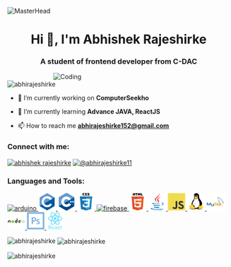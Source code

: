 
![MasterHead](https://thumbs.dreamstime.com/z/colorful-banner-hands-working-computer-different-electronic-gadgets-devices-symbols-programming-software-development-126408265.jpg?w=992)

<h1 align="center">Hi 👋, I'm Abhishek Rajeshirke</h1>
<h3 align="center">A student of frontend developer from C-DAC</h3>

<img align="right" alt="Coding" width="400" src="https://user-images.githubusercontent.com/74038190/238353480-219bcc70-f5dc-466b-9a60-29653d8e8433.gif">

<p align="left"> <img src="https://komarev.com/ghpvc/?username=abhirajeshirke&label=Profile%20views&color=0e75b6&style=flat" alt="abhirajeshirke" /> </p>

- 🔭 I’m currently working on **ComputerSeekho**

- 🌱 I’m currently learning **Advance JAVA, ReactJS**

- 📫 How to reach me **abhirajeshirke152@gmail.com**

<h3 align="left">Connect with me:</h3>
<p align="left">
<a href="https://linkedin.com/in/abhishek rajeshirke" target="blank"><img align="center" src="https://raw.githubusercontent.com/rahuldkjain/github-profile-readme-generator/master/src/images/icons/Social/linked-in-alt.svg" alt="abhishek rajeshirke" height="30" width="40" /></a>
<a href="https://www.hackerrank.com/@abhirajeshirke11" target="blank"><img align="center" src="https://raw.githubusercontent.com/rahuldkjain/github-profile-readme-generator/master/src/images/icons/Social/hackerrank.svg" alt="@abhirajeshirke11" height="30" width="40" /></a>
</p>

<h3 align="left">Languages and Tools:</h3>
<p align="left"> <a href="https://www.arduino.cc/" target="_blank" rel="noreferrer"> <img src="https://cdn.worldvectorlogo.com/logos/arduino-1.svg" alt="arduino" width="40" height="40"/> </a> <a href="https://www.cprogramming.com/" target="_blank" rel="noreferrer"> <img src="https://raw.githubusercontent.com/devicons/devicon/master/icons/c/c-original.svg" alt="c" width="40" height="40"/> </a> <a href="https://www.w3schools.com/cpp/" target="_blank" rel="noreferrer"> <img src="https://raw.githubusercontent.com/devicons/devicon/master/icons/cplusplus/cplusplus-original.svg" alt="cplusplus" width="40" height="40"/> </a> <a href="https://www.w3schools.com/css/" target="_blank" rel="noreferrer"> <img src="https://raw.githubusercontent.com/devicons/devicon/master/icons/css3/css3-original-wordmark.svg" alt="css3" width="40" height="40"/> </a> <a href="https://firebase.google.com/" target="_blank" rel="noreferrer"> <img src="https://www.vectorlogo.zone/logos/firebase/firebase-icon.svg" alt="firebase" width="40" height="40"/> </a> <a href="https://www.w3.org/html/" target="_blank" rel="noreferrer"> <img src="https://raw.githubusercontent.com/devicons/devicon/master/icons/html5/html5-original-wordmark.svg" alt="html5" width="40" height="40"/> </a> <a href="https://www.java.com" target="_blank" rel="noreferrer"> <img src="https://raw.githubusercontent.com/devicons/devicon/master/icons/java/java-original.svg" alt="java" width="40" height="40"/> </a> <a href="https://developer.mozilla.org/en-US/docs/Web/JavaScript" target="_blank" rel="noreferrer"> <img src="https://raw.githubusercontent.com/devicons/devicon/master/icons/javascript/javascript-original.svg" alt="javascript" width="40" height="40"/> </a> <a href="https://www.linux.org/" target="_blank" rel="noreferrer"> <img src="https://raw.githubusercontent.com/devicons/devicon/master/icons/linux/linux-original.svg" alt="linux" width="40" height="40"/> </a> <a href="https://www.mysql.com/" target="_blank" rel="noreferrer"> <img src="https://raw.githubusercontent.com/devicons/devicon/master/icons/mysql/mysql-original-wordmark.svg" alt="mysql" width="40" height="40"/> </a> <a href="https://nodejs.org" target="_blank" rel="noreferrer"> <img src="https://raw.githubusercontent.com/devicons/devicon/master/icons/nodejs/nodejs-original-wordmark.svg" alt="nodejs" width="40" height="40"/> </a> <a href="https://www.photoshop.com/en" target="_blank" rel="noreferrer"> <img src="https://raw.githubusercontent.com/devicons/devicon/master/icons/photoshop/photoshop-line.svg" alt="photoshop" width="40" height="40"/> </a> <a href="https://reactjs.org/" target="_blank" rel="noreferrer"> <img src="https://raw.githubusercontent.com/devicons/devicon/master/icons/react/react-original-wordmark.svg" alt="react" width="40" height="40"/> </a> </p>

<p><img align="left" src="https://github-readme-stats.vercel.app/api/top-langs?username=abhirajeshirke&show_icons=true&locale=en&layout=compact" alt="abhirajeshirke" /></p>

<p>&nbsp;<img align="center" src="https://github-readme-stats.vercel.app/api?username=abhirajeshirke&show_icons=true&locale=en" alt="abhirajeshirke" /></p>

<p><img align="center" src="https://github-readme-streak-stats.herokuapp.com/?user=abhirajeshirke&" alt="abhirajeshirke" /></p>

